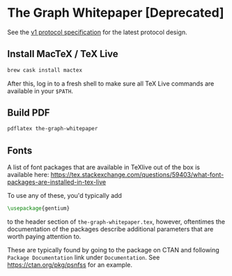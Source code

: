 # The Graph Whitepaper [Deprecated]

See the [v1 protocol specification](../../specs/graph-protocol-v1/README.md) for the latest protocol design.

## Install MacTeX / TeX Live

```sh
brew cask install mactex
```

After this, log in to a fresh shell to make sure all TeX Live commands are
available in your `$PATH`.

## Build PDF

```sh
pdflatex the-graph-whitepaper
```

## Fonts

A list of font packages that are available in TeXlive out of the box is available
here: https://tex.stackexchange.com/questions/59403/what-font-packages-are-installed-in-tex-live

To use any of these, you'd typically add
```latex
\usepackage{gentium}
```
to the header section of `the-graph-whitepaper.tex`, however, oftentimes the
documentation of the packages describe additional parameters that are worth paying
attention to.

These are typically found by going to the package on CTAN and following
`Package Documentation` link under `Documentation`. See
https://ctan.org/pkg/psnfss for an example.
